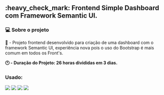 <h2>:heavy_check_mark: Frontend Simple Dashboard com Framework Semantic UI.</h2>

<h3>💻 Sobre o projeto</h3>

:wave: - Projeto frontend desenvolvido para criação de uma dashboard com o framework Semantic UI, experiência nova pois o uso do Bootstrap é mais comum em todos os Front's.
<br>

<b>:clock12: - Duração do Projeto: 26 horas divididas em 3 dias.</b>

<h3>Usado:</h3>

<img src="https://img.shields.io/badge/HTML5-E34F26?style=for-the-badge&logo=html5&logoColor=white" /> <img src="https://img.shields.io/badge/CSS3-1572B6?style=for-the-badge&logo=css3&logoColor=wh" />
<img src="https://img.shields.io/badge/JavaScript-323330?style=for-the-badge&logo=javascript&logoColor=F7DF1E" /> <img src="https://img.shields.io/badge/HTML5-E34F26?style=for-the-badge&logo=html5&logoColor=white" />



